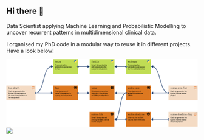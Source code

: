 ## Hi there 👋
Data Scientist applying Machine Learning and Probabilistic Modelling to uncover recurrent patterns in multidimensional clinical data.
 
I organised my PhD code in a modular way to reuse it in different projects.
Have a look below!
<!--
**fraterenz/fraterenz** is a ✨ _special_ ✨ repository because its `README.md` (this file) appears on your GitHub profile.

Here are some ideas to get you started:

- 🌱 I’m currently learning ...
- 👯 I’m looking to collaborate on ...
- 🤔 I’m looking for help with ...
- 💬 Ask me about ...
- 📫 How to reach me: ...
- 😄 Pronouns: ...
- ⚡ Fun fact: ...
- 🔭 I’m currently working on ...
-->
![PhD workflow](./diagram.png)
[![](https://github-readme-stats.vercel.app/api/top-langs/?username=fraterenz&hide=jupyter%20notebook&layout=compact)](https://github.com/anuraghazra/github-readme-stats)

